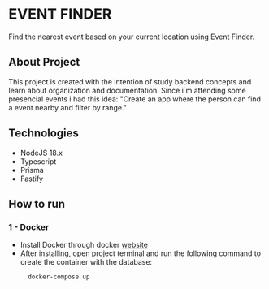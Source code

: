 # EVENT FINDER
Find the nearest event based on your current location using Event Finder.

## About Project
This project is created with the intention of study backend concepts and learn about organization and documentation.
Since i´m attending some presencial events i had this idea: "Create an app where the person can find a event nearby and filter by range."

## Technologies
- NodeJS 18.x
- Typescript
- Prisma
- Fastify

## How to run

### 1 - Docker

- Install Docker through docker [website](https://www.docker.com)
- After installing, open project terminal and run the following command to create the container with the database:
  ```
    docker-compose up
  ```